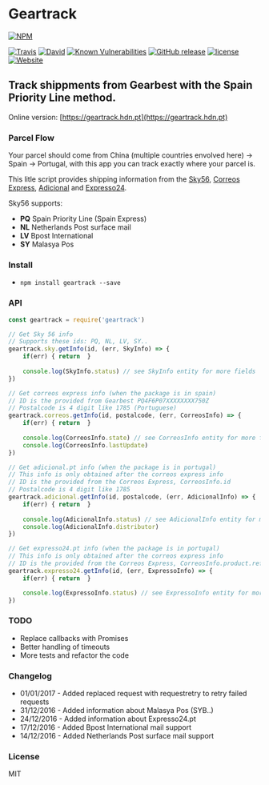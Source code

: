 # Geartrack

[![NPM](https://nodei.co/npm/geartrack.png?downloads=true&downloadRank=true&stars=true)](https://nodei.co/npm/geartrack/)

[![Travis](https://img.shields.io/travis/rust-lang/rust.svg)](https://travis-ci.org/iamfreee/geartrack)
[![David](https://img.shields.io/david/iamfreee/geartrack.svg)]()
[![Known Vulnerabilities](https://snyk.io/test/github/iamfreee/geartrack/badge.svg)](https://snyk.io/test/github/iamfreee/geartrack)
[![GitHub release](https://img.shields.io/github/release/iamfreee/geartrack.svg)]()
[![license](https://img.shields.io/github/license/iamfreee/geartrack.svg)]()
[![Website](https://img.shields.io/website-up-down-green-red/http/shields.io.svg)](https://geartrack.hdn.pt/)

## Track shippments from Gearbest with the Spain Priority Line method.
Online version: [https://geartrack.hdn.pt](https://geartrack.hdn.pt)

### Parcel Flow
Your parcel should come from China (multiple countries envolved here) -> Spain -> Portugal, with this app you can track exactly where your parcel is.

This litle script provides shipping information from the [Sky56](http://www.sky56.cn/english/track/index), [Correos Express](https://www.correosexpress.com/web/correosexpress/home), [Adicional](http://www.adicional.pt/) and [Expresso24](http://www.expresso24.pt/index.php?action=pesquisaguias3).

Sky56 supports:
- **PQ** Spain Priority Line (Spain Express)
- **NL** Netherlands Post surface mail
- **LV** Bpost International
- **SY** Malasya Pos

### Install
- `npm install geartrack --save`

### API
```javascript
const geartrack = require('geartrack')

// Get Sky 56 info
// Supports these ids: PQ, NL, LV, SY..
geartrack.sky.getInfo(id, (err, SkyInfo) => {
	if(err) { return  }
    
    console.log(SkyInfo.status) // see SkyInfo entity for more fields
})

// Get correos express info (when the package is in spain)
// ID is the provided from Gearbest PQ4F6P07XXXXXXXX750Z
// Postalcode is 4 digit like 1785 (Portuguese)
geartrack.correos.getInfo(id, postalcode, (err, CorreosInfo) => {
	if(err) { return  }
    
    console.log(CorreosInfo.state) // see CorreosInfo entity for more fields
    console.log(CorreosInfo.lastUpdate) 
})

// Get adicional.pt info (when the package is in portugal)
// This info is only obtained after the correos express info
// ID is the provided from the Correos Express, CorreosInfo.id
// Postalcode is 4 digit like 1785
geartrack.adicional.getInfo(id, postalcode, (err, AdicionalInfo) => {
	if(err) { return  }
    
    console.log(AdicionalInfo.status) // see AdicionalInfo entity for more fields
    console.log(AdicionalInfo.distributor) 
})

// Get expresso24.pt info (when the package is in portugal)
// This info is only obtained after the correos express info
// ID is the provided from the Correos Express, CorreosInfo.product.ref
geartrack.expresso24.getInfo(id, (err, ExpressoInfo) => {
    if(err) { return  }

    console.log(ExpressoInfo.status) // see ExpressoInfo entity for more fields 
})
```

### TODO
- Replace callbacks with Promises
- Better handling of timeouts
- More tests and refactor the code

### Changelog
- 01/01/2017 - Added replaced request with requestretry to retry failed requests 
- 31/12/2016 - Added information about Malasya Pos (SYB..)
- 24/12/2016 - Added information about Expresso24.pt
- 17/12/2016 - Added Bpost International mail support
- 14/12/2016 - Added Netherlands Post surface mail support

### License
MIT
